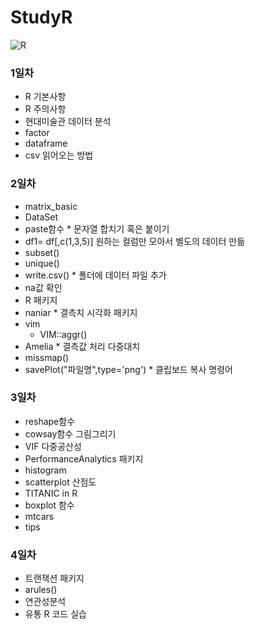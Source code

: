 # StudyR
![R](https://media.istockphoto.com/vectors/vector-handwritten-logo-letter-r-vector-id1008257372?k=20&m=1008257372&s=170667a&w=0&h=Jq9BJYhOCzEL2q7aWBHa9_rvCwlw4SUb_SlnK0mRQ40=)
### 1일차
- R 기본사항
- R 주의사항
- 현대미술관 데이터 분석
- factor 
 - dataframe
- csv 읽어오는 방법
### 2일차
- matrix_basic
- DataSet
 - paste함수 * 문자열 합치기 혹은 붙이기
 - df1= df[,c(1,3,5)] 원하는 컬럼만 모아서 별도의 데이터 만듦
 - subset() 
 - unique()
 - write.csv()    * 폴더에 데이터 파일 추가
 - na값 확인
- R 패키지
 - naniar         * 결측치 시각화 패키지
 - vim
   - VIM::aggr()
 - Amelia         * 결측값 처리 다중대치
 - missmap()
- savePlot("파일명",type='png')  * 클립보드 복사 명령어
### 3일차
- reshape함수
- cowsay함수 그림그리기
- VIF 다중공산성
 - PerformanceAnalytics 패키지
 - histogram
- scatterplot 산점도
- TITANIC in R
- boxplot 함수 
 - mtcars
 - tips
### 4일차 
- 트랜잭션 패키지
 - arules()
- 연관성분석
 - 유통 R 코드 실습
